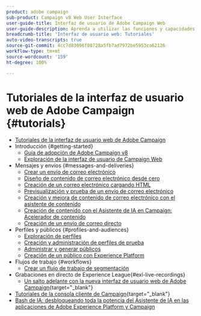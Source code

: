 ```yaml
---
product: adobe campaign
sub-product: Campaign v8 Web User Interface
user-guide-title: Interfaz de usuario de Adobe Campaign Web
user-guide-description: Aprenda a utilizar las funciones y capacidades de la consola del cliente de Adobe Campaign Web.
breadcrumb-title: 'Interfaz de usuario web: Tutoriales'
auto-video-transcripts: true
source-git-commit: 4cc7d83096f08728a5fb7ad7972be5953ca62126
workflow-type: tm+mt
source-wordcount: '159'
ht-degree: 100%

---
```



# Tutoriales de la interfaz de usuario web de Adobe Campaign {#tutorials}

+ [Tutoriales de la interfaz de usuario web de Adobe Campaign](/help/ac-web-learn-main/overview.md)
+ Introducción {#getting-started}
   + [Guía de adopción de Adobe Campaign v8](https://experienceleague.adobe.com/es/docs/campaign-web/acs-to-ac/home)
   + [Exploración de la interfaz de usuario de Campaign Web](/help/get-started/explore-the-web-ui.md)
+ Mensajes y envíos {#messages-and-deliveries}
   + [Crear un envío de correo electrónico](/help/deliveries/create-an-email-delivery.md)
   + [Diseño de contenido de correo electrónico desde cero](/help/design-the-delivery/create-email-content-from-scratch.md)
   + [Creación de un correo electrónico cargando HTML](/help/design-the-delivery/create-an-email-by-uploading-html.md)
   + [Previsualización y prueba de un envío de correo electrónico](/help/deliveries/preview-and-proof-an-email-delivery.md)
   + [Creación y mejora de contenido de correo electrónico con el asistente de contenido](/help/design-the-delivery/create-and-improve-email-content-with-the-content-assistant.md)
   + [Creación de contenido con el Asistente de IA en Campaign: Acelerador de contenido](/help/design-the-delivery/create-content-with-the-ai-assistant-content-accelerator.md)
   + [Creación de un envío de correo directo](/help/design-the-delivery/create-a-direct-mail-delivery.md)
+ Perfiles y públicos {#profiles-and-audiences}
   + [Exploración de perfiles](/help/profiles-and-audiences/explore-profiles.md)
   + [Creación y administración de perfiles de prueba](/help/profiles-and-audiences/create-and-manage-test-profiles.md)
   + [Administrar y generar públicos](/help/profiles-and-audiences/manage-and-build-audiences.md)
   + [Creación de un público con Experience Platform](/help/profiles-and-audiences/create-an-audience-with-experience-platform.md)
+ Flujos de trabajo {#workflows}
   + [Crear un flujo de trabajo de segmentación](/help/workflows/create-a-targeting-workflow.md)
+ Grabaciones en directo de Experience League{#exl-live-recordings}
   + [Un salto adelante con la nueva interfaz de usuario web de Adobe Campaign](https://experienceleague.adobe.com/docs/events/experience-league-live-recordings/episodes/exl-live-episode-02-29-24.html?lang=es){target="_blank"}
+ [Tutoriales de la consola cliente de Campaign](https://experienceleague.adobe.com/docs/campaign-learn/tutorials/overview.html?lang=es){target="_blank"}
+ [Bash de IA: desbloqueando toda la potencia del Asistente de IA en las aplicaciones de Adobe Experience Platform y Campaign](https://experienceleague.adobe.com/es/docs/events/experience-league-live-recordings/episodes/exl-live-episode-09-26-24)
